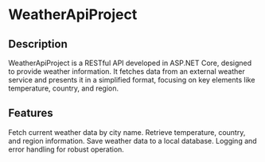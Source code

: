 # WeatherApiProject
## Description
WeatherApiProject is a RESTful API developed in ASP.NET Core, designed to provide weather information. It fetches data from an external weather service and presents it in a simplified format, focusing on key elements like temperature, country, and region.

## Features
Fetch current weather data by city name.
Retrieve temperature, country, and region information.
Save weather data to a local database.
Logging and error handling for robust operation.
